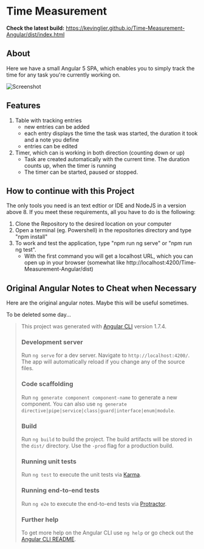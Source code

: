 # Time Measurement

**Check the latest build:** https://kevinglier.github.io/Time-Measurement-Angular/dist/index.html

## About

Here we have a small Angular 5 SPA, which enables you to simply track the time for any task you're currently working on.

![Screenshot](https://kevinglier.github.io/Time-Measurement-Angular/media/screenshot.jpg "Screenshot")

## Features

1. Table with tracking entries
   - new entries can be added
   - each entry displays the time the task was started, the duration it took and a note you define
   - entries can be edited
2. Timer, which can is working in both direction (counting down or up)
   - Task are created automatically with the current time. The duration counts up, when the timer is running
   - The timer can be started, paused or stopped.

## How to continue with this Project

The only tools you need is an text edtior or IDE and NodeJS in a version above 8. If you meet these requirements,
all you have to do is the following:

1. Clone the Repository to the desired location on your computer
2. Open a terminal (eg. Powershell) in the repositories directory and type "npm install"
3. To work and test the application, type "npm run ng serve" or "npm run ng test".
    - With the first command you will get a localhost URL, which you can open up in your browser (somewhat like http://localhost:4200/Time-Measurement-Angular/dist)


## Original Angular Notes to Cheat when Necessary

Here are the original angular notes. Maybe this will be useful sometimes.

To be deleted some day...

> This project was generated with [Angular CLI](https://github.com/angular/angular-cli) version 1.7.4.
> 
> ### Development server
> 
> Run `ng serve` for a dev server. Navigate to `http://localhost:4200/`. The app will automatically reload if you change any of the source files.
> 
> ### Code scaffolding
> 
> Run `ng generate component component-name` to generate a new component. You can also use `ng generate directive|pipe|service|class|guard|interface|enum|module`.
> 
> ### Build
> 
> Run `ng build` to build the project. The build artifacts will be stored in the `dist/` directory. Use the `-prod` flag for a production build.
> 
> ### Running unit tests
> 
> Run `ng test` to execute the unit tests via [Karma](https://karma-runner.github.io).
> 
> ### Running end-to-end tests
> 
> Run `ng e2e` to execute the end-to-end tests via [Protractor](http://www.protractortest.org/).
> 
> ### Further help
> 
> To get more help on the Angular CLI use `ng help` or go check out the [Angular CLI README](https://github.com/angular/angular-cli/blob/master/README.md).
